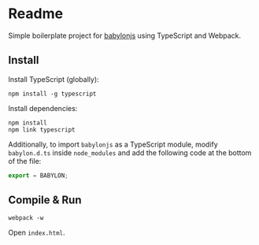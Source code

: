 # Readme

Simple boilerplate project for [babylonjs](http://www.babylonjs.com/) using TypeScript and Webpack.

## Install

Install TypeScript (globally):

````
npm install -g typescript
````

Install dependencies:

````
npm install
npm link typescript
````

Additionally, to import `babylonjs` as a TypeScript module, modify `babylon.d.ts` inside
`node_modules` and add the following code at the bottom of the file:

````typescript
export = BABYLON;
````

## Compile & Run 

````
webpack -w
````

Open `index.html`.